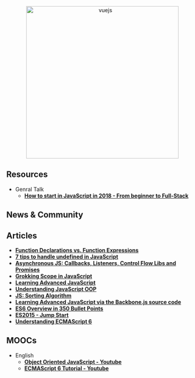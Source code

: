 <p align="center">
  <img width="400" src="https://cdn.dribbble.com/users/751348/screenshots/2329465/open-position-frontend-developer-dribbble-2-preview.png"  alt="vuejs">
</p>


## Resources
- Genral Talk
  + **[How to start in JavaScript in 2018 - From beginner to Full-Stack](http://fullstackengine.net/how-to-start-in-javascript-2018/?lipi=urn%3Ali%3Apage%3Ad_flagship3_search_srp_content%3BHpx5tsMPSGGSEN2MkUMU5g%3D%3D)**


## News & Community


## Articles
+ **[Function Declarations vs. Function Expressions](https://javascriptweblog.wordpress.com/2010/07/06/function-declarations-vs-function-expressions/)**
+ **[7 tips to handle undefined in JavaScript](https://rainsoft.io/7-tips-to-handle-undefined-in-javascript/?utm_source=mybridge&utm_medium=blog&utm_campaign=read_more)**
+ **[Asynchronous JS: Callbacks, Listeners, Control Flow Libs and Promises](http://sporto.github.io/blog/2012/12/09/callbacks-listeners-promises/)**
+ **[Grokking Scope in JavaScript](https://code.tutsplus.com/tutorials/grokking-scope-in-javascript--cms-26259)**
+ **[Learning Advanced JavaScript](https://johnresig.com/apps/learn/)**
+ **[Understanding JavaScript OOP](http://robotlolita.me/2011/10/09/understanding-javascript-oop.html)**
+ **[JS: Sorting Algorithm](http://khan4019.github.io/front-end-Interview-Questions/sort.html)**
+ **[Learning Advanced JavaScript via the Backbone.js source code](http://chrisawren.com/posts/Learning-Advanced-JavaScript-via-the-Backbone-js-source-code)**
+ **[ES6 Overview in 350 Bullet Points](https://ponyfoo.com/articles/es6)**
+ **[ES2015 - Jump Start](https://juristr.com/blog/2015/08/jump-start-es2015/)**
+ **[Understanding ECMAScript 6](https://leanpub.com/understandinges6/read/)**


## MOOCs
- English
  + **[Object Oriented JavaScript - Youtube](https://www.youtube.com/watch?v=O8wwnhdkPE4)**
  + **[ECMAScript 6 Tutorial - Youtube](https://www.youtube.com/watch?v=Jakoi0G8lBg&t=2s)**
